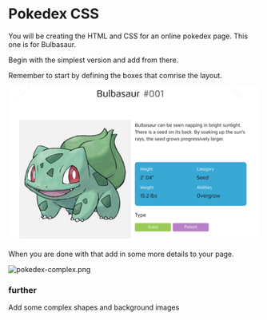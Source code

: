 # Pokedex CSS

You will be creating the HTML and CSS for an online pokedex page. This one is for Bulbasaur.

Begin with the simplest version and add from there.

Remember to start by defining the boxes that comrise the layout.

![pokedex-simple.png](pokedex-simple.png)

When you are done with that add in some more details to your page.

![pokedex-complex.png](pokedex-complex.png)

### further
Add some complex shapes and background images
